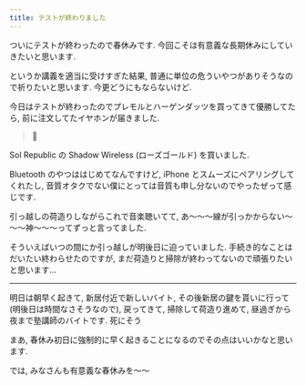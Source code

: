 ```yaml
---
title: テストが終わりました
---
```


ついにテストが終わったので春休みです. 今回こそは有意義な長期休みにしていきたいと思います.

というか講義を適当に受けすぎた結果, 普通に単位の危ういやつがありそうなので祈りたいと思います. 今更どうにもならないけど.

今日はテストが終わったのでプレモルとハーゲンダッツを買ってきて優勝してたら, 前に注文してたイヤホンが届きました.

> 🙌

Sol Republic の Shadow Wireless (ローズゴールド) を買いました.

Bluetooth のやつははじめてなんですけど, iPhone とスムーズにペアリングしてくれたし, 音質オタクでない僕にとっては音質も申し分ないのでやったぜって感じです.

引っ越しの荷造りしながらこれで音楽聴いてて, あ～～～線が引っかからない～～～神～～～ってずっと言ってました.

そういえばいつの間にか引っ越しが明後日に迫っていました. 手続き的なことはだいたい終わらせたのですが, まだ荷造りと掃除が終わってないので頑張りたいと思います...

---

明日は朝早く起きて, 新居付近で新しいバイト, その後新居の鍵を貰いに行って (明後日は時間なさそうなので), 戻ってきて, 掃除して荷造り進めて, 昼過ぎから夜まで塾講師のバイトです. 死にそう

まあ, 春休み初日に強制的に早く起きることになるのでその点はいいかなと思います.

では, みなさんも有意義な春休みを～～
